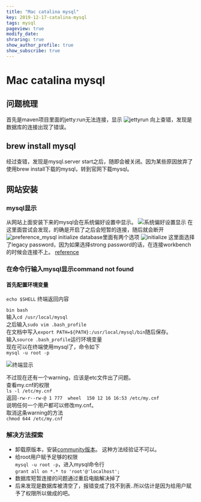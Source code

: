 ```yaml
---
title: "Mac catalina mysql"
key: 2019-12-17-catalina-mysql
tags: mysql
pageview: true
modify_date: 
shraring: true
show_author_profile: true
show_subscribe: true
---
```

# Mac catalina mysql
## 问题梳理
首先是maven项目里面的jetty:run无法连接，显示
![jettyrun](https://note.youdao.com/yws/api/personal/file/WEBb7e0809e68c19400224697bddb7b8ce6?method=download&shareKey=8e42f4437199950ae3a3f002926fc0c7)
向上查错，发现是数据库的连接出现了错误。
## brew install mysql
经过查错，发现是mysql.server start之后，随即会被关闭。因为某些原因放弃了使用brew install下载的mysql，转到官网下载mysql。
## 网站安装
### mysql显示
从网站上面安装下来的mysql会在系统偏好设置中显示。
![系统偏好设置显示](https://note.youdao.com/yws/api/personal/file/WEB60db962a49bac4781cc5db1d6c48fa07?method=download&shareKey=9d80ffdbd00f31201a4923aa641cf3f0)
在这里面尝试会发现，的确是开启了之后会短暂的连接，随后就会断开
![preference_mysql](https://note.youdao.com/yws/api/personal/file/WEB7d97807053248b9d315037c6b18dcc61?method=download&shareKey=edbdb9998d90ee508bc3dfd51086a910)
initialize database里面有两个选项
![initialize](https://note.youdao.com/yws/api/personal/file/WEB693ce43922d37f2931d2fd3d8e13d90c?method=download&shareKey=d6a4196ab757329a5a5b5d0b1e9d5636)
这里面选择了legacy password，因为如果选择strong password的话，在连接workbench的时候会连接不上。
[reference](https://www.jianshu.com/p/2c2a2e0955f0)
### 在命令行输入mysql显示command not found
#### 首先配置环境变量
`echo $SHELL`
终端返回内容

`bin bash`  
输入`cd /usr/local/mysql`  
之后输入`sudo vim .bash_profile`  
在文档中写入`export PATH=${PATH}:/usr/local/mysql/bin`随后保存。  
输入`source .bash_profile`运行环境变量  
现在可以在终端使用mysql了，命令如下   
`mysql -u root -p`

![终端显示](https://note.youdao.com/yws/api/personal/file/WEB3d384cac4a45f71fa72fe31a8db69413?method=download&shareKey=754341fa7f65fd60a09c126f7675d1f8)

不过现在还有一个warning，应该是etc文件出了问题。  
查看my.cnf的权限  
`ls -l /etc/my.cnf`  
返回`-rw-r--rw-@ 1 777  wheel  150 12 16 16:53 /etc/my.cnf`  
说明任何一个用户都可以修改my.cnf。  
取消这条warning的方法  
`chmod 644 /etc/my.cnf`  

### 解决方法探索
* 卸载原版本，安装[community版本](https://dev.mysql.com/downloads/mysql/)。
这种方法经验证不可以。
* 给root用户赋予足够的权限  
`mysql -u root -p`，进入mysql命令行  
`grant all on *.* to 'root'@'localhost';`
* 数据库短暂连接的问题通过重启电脑解决掉了
* 后来发现是数据库被清空了，报错变成了找不到表..所以估计是因为给用户赋予了权限所以做成的吧。
